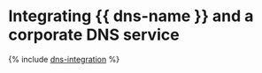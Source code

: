 # Integrating {{ dns-name }} and a corporate DNS service

{% include [dns-integration](../../_tutorials/dns-integration.md) %}
